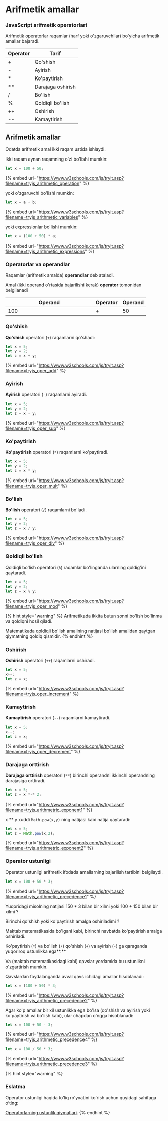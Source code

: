 # Arifmetik amallar

### JavaScript arifmetik operatorlari

Arifmetik operatorlar raqamlar (harf yoki o'zgaruvchilar) bo'yicha arifmetik amallar bajaradi.

| Operator | Tarif             |
| -------- | ----------------- |
| +        | Qo'shish          |
| -        | Ayirish           |
| \*       | Ko'paytirish      |
| \*\*     | Darajaga oshirish |
| /        | Bo'lish           |
| %        | Qoldiqli bo'lish  |
| ++       | Oshirish          |
| --       | Kamaytirish       |

## Arifmetik amallar

Odatda arifmetik amal ikki raqam ustida ishlaydi.

Ikki raqam aynan raqamning o'zi bo'lishi mumkin:

```javascript
let x = 100 + 50;
```

{% embed url="https://www.w3schools.com/js/tryit.asp?filename=tryjs_arithmetic_operation" %}

yoki o'zgaruvchi bo'lishi mumkin:

```javascript
let x = a + b;
```

{% embed url="https://www.w3schools.com/js/tryit.asp?filename=tryjs_arithmetic_variables" %}

yoki expressionlar bo'lishi mumkin:

```javascript
let x = (100 + 50) * a;
```

{% embed url="https://www.w3schools.com/js/tryit.asp?filename=tryjs_arithmetic_expressions" %}

### Operatorlar va operandlar

Raqamlar (arifmetik amalda) **operandlar** deb ataladi.

Amal (ikki operand o'rtasida bajarilishi kerak) **operator** tomonidan belgilanadi

<table><thead><tr><th width="263.3333333333333">Operand</th><th>Operator</th><th>Operand</th></tr></thead><tbody><tr><td>100</td><td>+</td><td>50</td></tr></tbody></table>

### Qo'shish

**Qo'shish** operatori (`+`) raqamlarni qo'shadi:

```javascript
let x = 5;
let y = 2;
let z = x + y;
```

{% embed url="https://www.w3schools.com/js/tryit.asp?filename=tryjs_oper_add" %}

### Ayirish

**Ayirish** operatori (`-`) raqamlarni ayiradi.

```javascript
let x = 5;
let y = 2;
let z = x - y;
```

{% embed url="https://www.w3schools.com/js/tryit.asp?filename=tryjs_oper_sub" %}

### Ko'paytirish

**Ko'paytirish** operatori (`*`) raqamlarni ko'paytiradi.

```javascript
let x = 5;
let y = 2;
let z = x * y;
```

{% embed url="https://www.w3schools.com/js/tryit.asp?filename=tryjs_oper_mult" %}

### Bo'lish

**Bo'lish** operatori (`/`) raqamlarni bo'ladi.

```javascript
let x = 5;
let y = 2;
let z = x / y;
```

{% embed url="https://www.w3schools.com/js/tryit.asp?filename=tryjs_oper_div" %}

### Qoldiqli bo'lish

Qoldiqli bo'lish operatori (`%`) raqamlar bo'linganda  ularning qoldig'ini qaytaradi.

```javascript
let x = 5;
let y = 2;
let z = x % y;
```

{% embed url="https://www.w3schools.com/js/tryit.asp?filename=tryjs_oper_mod" %}

{% hint style="warning" %}
Arifmetikada ikkita butun sonni bo'lish bo'linma va qoldiqni hosil qiladi.

Matematikada qoldiqli bo'lish amalining natijasi bo'lish amalidan qaytgan qiymatning qoldiq qismidir.
{% endhint %}

### Oshirish

**Oshirish** operatori (`++`) raqamlarni oshiradi.

```javascript
let x = 5;
x++;
let z = x;
```

{% embed url="https://www.w3schools.com/js/tryit.asp?filename=tryjs_oper_increment" %}

### Kamaytirish

**Kamaytirish** operatori (`--`) raqamlarni kamaytiradi.

```javascript
let x = 5;
x--;
let z = x;
```

{% embed url="https://www.w3schools.com/js/tryit.asp?filename=tryjs_oper_decrement" %}

### Darajaga orttirish

**Darajaga orttirish** operatori (`**`) birinchi operandni ikkinchi operandning darajasiga orttiradi.

```javascript
let x = 5;
let z = x *-* 2;
```

{% embed url="https://www.w3schools.com/js/tryit.asp?filename=tryjs_arithmetric_exponent1" %}

x \*\* y xuddi `Math.pow(x,y)` ning natijasi kabi natija qaytaradi:

```javascript
let x = 5;
let z = Math.pow(x,2);
```

{% embed url="https://www.w3schools.com/js/tryit.asp?filename=tryjs_arithmetric_exponent2" %}

### Operator ustunligi

Operator ustunligi arifmetik ifodada amallarning bajarilish tartibini belgilaydi.

```javascript
let x = 100 + 50 * 3;
```

{% embed url="https://www.w3schools.com/js/tryit.asp?filename=tryjs_arithmetic_precedence1" %}

Yuqoridagi misolning natijasi 150 \* 3 bilan bir xilmi yoki 100 + 150 bilan bir xilmi ?

Birinchi qo'shish yoki ko'paytirish amalga oshiriladimi ?

Maktab matematikasida bo'lgani kabi, birinchi navbatda ko'paytirish amalga oshiriladi.

Ko'paytirish (`*`) va bo'lish (`/`) qo'shish (`+`) va ayirish (`-`) ga qaraganda yuqoriroq ustunlikka ega**.**

Va (maktab matematikasidagi kabi) qavslar yordamida  bu ustunlikni o'zgartirish mumkin.

Qavslardan foydalanganda avval qavs ichidagi amallar hisoblanadi:

```javascript
let x = (100 + 50) * 3;
```

{% embed url="https://www.w3schools.com/js/tryit.asp?filename=tryjs_arithmetic_precedence2" %}

Agar ko'p amallar bir xil ustunlikka ega bo'lsa (qo'shish va ayirish yoki ko'paytirish va bo'lish kabi), ular chapdan o'ngga hisoblanadi:

```javascript
let x = 100 + 50 - 3;
```

{% embed url="https://www.w3schools.com/js/tryit.asp?filename=tryjs_arithmetic_precedence4" %}

```javascript
let x = 100 / 50 * 3;
```

{% embed url="https://www.w3schools.com/js/tryit.asp?filename=tryjs_arithmetic_precedence3" %}

{% hint style="warning" %}
### Eslatma

Operator ustunligi haqida toʻliq roʻyxatini ko'rish uchun quyidagi sahifaga oʻting:

[Operatorlarning ustunlik qiymatlari](ustunlik.md).
{% endhint %}

